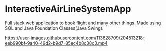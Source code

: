 # InteractiveAirLineSystemApp
Full stack web application to book flight and many other things .Made using SQL and Java Foundation Classes(Java Swing). 


https://user-images.githubusercontent.com/113628709/204513218-eeb990bf-9a40-49d2-b9d7-85ec4b8c38c3.mp4

